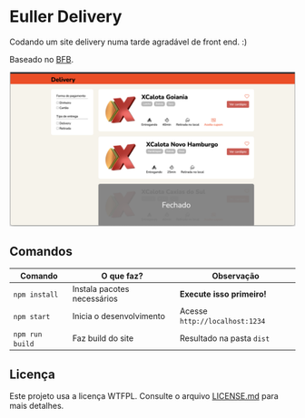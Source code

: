 # Euller Delivery

Codando um site delivery numa tarde agradável de front end. :)

Baseado no [BFB](https://github.com/cmtedamacena).

![Screenshot](Home.png)

## Comandos

| Comando         | O que faz?                  | Observação                     |
| --------------- | --------------------------- | ------------------------------ |
| `npm install`   | Instala pacotes necessários | **Execute isso primeiro!**     |
| `npm start`     | Inicia o desenvolvimento    | Acesse `http://localhost:1234` |
| `npm run build` | Faz build do site           | Resultado na pasta `dist`      |

## Licença

Este projeto usa a licença WTFPL. Consulte o arquivo [LICENSE.md](LICENSE.md) para mais detalhes.
